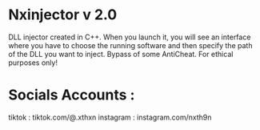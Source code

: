 # Nxinjector v 2.0
DLL injector created in C++. When you launch it, you will see an interface where you have to choose the running software and then specify the path of the DLL you want to inject. Bypass of some AntiCheat. For ethical purposes only!

# Socials Accounts :

tiktok : tiktok.com/@.xthxn
instagram : instagram.com/nxth9n
